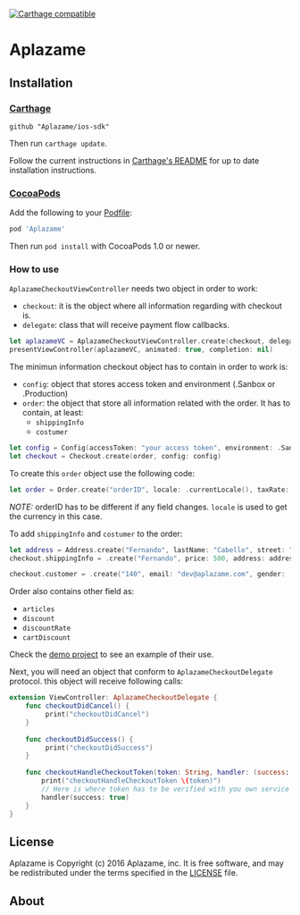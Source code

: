 [![Carthage compatible](https://img.shields.io/badge/Carthage-compatible-4BC51D.svg?style=flat)](https://github.com/Carthage/Carthage)
# Aplazame #

<Description>

[tb-Aplazame]: https://aplazame.com/

## Installation ##

### [Carthage] ###

[Carthage]: https://github.com/Carthage/Carthage

```
github "Aplazame/ios-sdk"
```

Then run `carthage update`.

Follow the current instructions in [Carthage's README][carthage-installation]
for up to date installation instructions.

[carthage-installation]: https://github.com/Carthage/Carthage#adding-frameworks-to-an-application

### [CocoaPods] ###

[CocoaPods]: http://cocoapods.org

Add the following to your [Podfile](http://guides.cocoapods.org/using/the-podfile.html):

```ruby
pod 'Aplazame'
```

Then run `pod install` with CocoaPods 1.0 or newer.

### How to use ###
`AplazameCheckoutViewController` needs two object in order to work:
- `checkout`: it is the object where all information regarding with checkout is.
- `delegate`: class that will receive payment flow callbacks.

```swift
let aplazameVC = AplazameCheckoutViewController.create(checkout, delegate: self)
presentViewController(aplazameVC, animated: true, completion: nil)
```

The minimun information checkout object has to contain in order to work is: 
- `config`: object that stores access token and environment (.Sanbox or .Production)
- `order`: the object that store all information related with the order. It has to contain, at least:
  - `shippingInfo`
  - `costumer`

```swift
let config = Config(accessToken: "your access token", environment: .Sandbox)
let checkout = Checkout.create(order, config: config)
```

To create this `order` object use the following code:
```swift
let order = Order.create("orderID", locale: .currentLocale(), taxRate: 20, totalAmount: 2000, discount: -362)
```
*NOTE:* orderID has to be different if any field changes.
`locale` is used to get the currency in this case.

To add `shippingInfo` and `costumer` to the order:
```swift
let address = Address.create("Fernando", lastName: "Cabello", street: "Torre Picasso, Plaza Pablo Ruiz Picasso 1", city: "Madrid", state: "Madrid", countryLocale: .currentLocale(), postcode: "28020")
checkout.shippingInfo = .create("Fernando", price: 500, address: address)

checkout.customer = .create("140", email: "dev@aplazame.com", gender: .Male, type: .Existing)
```
Order also contains other field as:
- `articles`
- `discount`
- `discountRate`
- `cartDiscount`

Check the [demo project](https://github.com/aplazame/ios-sdk/tree/andresbrun-readme/Aplazame-ios-sdk-demo) to see an example of their use.

Next, you will need an object that conform to `AplazameCheckoutDelegate` protocol. this object will receive following calls:

```swift
extension ViewController: AplazameCheckoutDelegate {
    func checkoutDidCancel() {
         print("checkoutDidCancel")
    }
    
    func checkoutDidSuccess() {
         print("checkoutDidSuccess")
    }
    
    func checkoutHandleCheckoutToken(token: String, handler: (success: Bool) -> Void) {
        print("checkoutHandleCheckoutToken \(token)")
        // Here is where token has to be verified with you own service
        handler(success: true)
    }
}
```

License
-------

Aplazame is Copyright (c) 2016 Aplazame, inc. It is free software, and may be
redistributed under the terms specified in the [LICENSE] file.

[LICENSE]: /LICENSE

About
-----

<Aplazame logo>
<Aplazame info>
